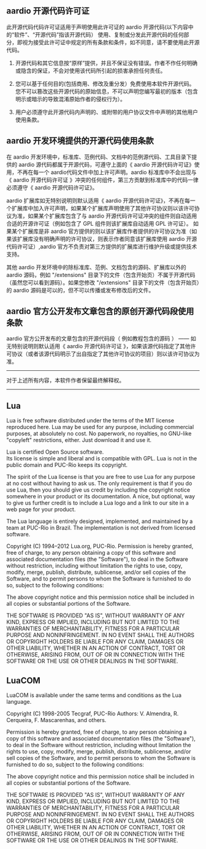 aardio 开源代码许可证 
---------------------------------------------------------  

此开源代码代码许可证适用于声明使用此许可证的 aardio 开源代码(以下内容中的“软件”、“开源代码”指该开源代码）
使用、复制或分发此开源代码的任何部分，即视为接受此许可证中规定的所有条款和条件，如不同意，请不要使用此开源代码。

1. 开源代码和其它信息按“原样”提供，并且不保证没有错误。作者不作任何明确或隐含的保证，不会对使用该代码所引起的损害承担任何责任。

2. 您可以基于任何目的(包括商用、修改及重分发）免费使用本软件开源代码。您不可以篡改这些开源代码的原始信息，不可以声明您编写最初的版本（包含明示或暗示的导致混淆原始作者的侵权行为）。

3. 用户必须遵守此开源代码内声明的、或附带的用户协议文件中声明的其他用户使用条款。


aardio 开发环境提供的开源代码使用条款
---------------------------------------------------------  
 
在 aardio 开发环境中，标准库、范例代码、文档中的范例源代码、工具目录下提供的 aardio 源代码都属于开源代码，可遵守上面的《 aardio 开源代码许可证》使用，不再在每一个 aardio代码文件中加上许可声明。aardio 标准库中不会出现与《 aardio 开源代码许可证 》冲突的任何组件，第三方贡献到标准库中的代码一律必须遵守《 aardio 开源代码许可证》。

aardio 扩展库如无特别说明则默认适用《 aardio 开源代码许可证》，不再在每一个扩展库中加入许可声明，如果某个扩展库声明使用了其他许可协议则以该许可协议为准，如果某个扩展库包含了与 aardio 开源代码许可证冲突的组件则自动适用合适的开源许可证（例如包含了 GPL 组件则该扩展库自动适用 GPL 许可证）。 如果某个扩展库是非 aardio 官方提供的则以该扩展库作者提供的许可协议为准（如果该扩展库没有明确声明的许可协议，则表示作者同意该扩展库使用 aardio 开源代码许可证）,aardio 官方不负责对第三方提供的扩展库进行维护升级或提供技术支持。

其他 aardio 开发环境中的除标准库、范例、文档包含的源码、扩展库以外的 aardio 源码，例如 "/extensions" 目录下的文件（包含开始页）不属于开源代码（虽然您可以看到源码）。如果您修改 "/extensions" 目录下的文件（包含开始页）的 aardio 源码是可以的，但不可以传播或发布修改后的文件。 


aardio 官方公开发布文章包含的原创开源代码段使用条款
---------------------------------------------------------

aardio 官方公开发布的文章包含的开源代码段（ 例如教程包含的源码 ） —— 如无特别说明则默认适用《 aardio 开源代码许可证 》，如果该源代码指定了其他许可协议（或者该源代码明示了出自指定了其他许可协议的项目）则以该许可协议为准。


---------------------------------------------------------
 
对于上述所有内容，本软件作者保留最终解释权。

---------------------------------------------------------

Lua
---------------------------------------------------------  

Lua is free software distributed under the terms of the MIT license reproduced here. 
Lua may be used for any purpose, including commercial purposes, at absolutely no cost. No paperwork, no royalties, 
no GNU-like "copyleft" restrictions, either. Just download it and use it.

Lua is certified Open Source software.  
Its license is simple and liberal and is compatible with GPL. Lua is not in the public domain and PUC-Rio keeps its copyright.

The spirit of the Lua license is that you are free to use Lua for any purpose at no cost without having to ask us. 
The only requirement is that if you do use Lua, then you should give us credit by including the copyright notice somewhere in your product or its documentation. 
A nice, but optional, way to give us further credit is to include a Lua logo and a link to our site in a web page for your product.

The Lua language is entirely designed, implemented,
 and maintained by a team at PUC-Rio in Brazil. The implementation is not derived from licensed software.

Copyright (C)  1994–2012 Lua.org, PUC-Rio.
Permission is hereby granted, free of charge, to any person obtaining a copy of this software and associated documentation files (the "Software"), to deal in the Software without restriction, including without limitation the rights to use, copy, modify, merge, publish, distribute, sublicense, and/or sell copies of the Software, and to permit persons to whom the Software is furnished to do so, subject to the following conditions:

The above copyright notice and this permission notice shall be included in all copies or substantial portions of the Software.

THE SOFTWARE IS PROVIDED "AS IS", WITHOUT WARRANTY OF ANY KIND, EXPRESS OR IMPLIED, 
INCLUDING BUT NOT LIMITED TO THE WARRANTIES OF MERCHANTABILITY, FITNESS FOR A PARTICULAR PURPOSE AND NONINFRINGEMENT. 
IN NO EVENT SHALL THE AUTHORS OR COPYRIGHT HOLDERS BE LIABLE FOR ANY CLAIM, DAMAGES OR OTHER LIABILITY, 
WHETHER IN AN ACTION OF CONTRACT, TORT OR OTHERWISE, ARISING FROM, OUT OF OR IN CONNECTION WITH THE SOFTWARE OR THE USE OR OTHER DEALINGS IN THE SOFTWARE.


LuaCOM
---------------------------------------------------------  

LuaCOM is available under the same terms and conditions as the Lua language.

Copyright (C) 1998-2005 Tecgraf, PUC-Rio
Authors: V. Almendra, R. Cerqueira, F. Mascarenhas, and others.

Permission is hereby granted, free of charge, to any person obtaining a copy
of this software and associated documentation files (the "Software"), to deal
in the Software without restriction, including without limitation the rights
to use, copy, modify, merge, publish, distribute, sublicense, and/or sell
copies of the Software, and to permit persons to whom the Software is
furnished to do so, subject to the following conditions:

The above copyright notice and this permission notice shall be included in
all copies or substantial portions of the Software.

THE SOFTWARE IS PROVIDED "AS IS", WITHOUT WARRANTY OF ANY KIND, EXPRESS OR
IMPLIED, INCLUDING BUT NOT LIMITED TO THE WARRANTIES OF MERCHANTABILITY,
FITNESS FOR A PARTICULAR PURPOSE AND NONINFRINGEMENT.  IN NO EVENT SHALL THE
AUTHORS OR COPYRIGHT HOLDERS BE LIABLE FOR ANY CLAIM, DAMAGES OR OTHER
LIABILITY, WHETHER IN AN ACTION OF CONTRACT, TORT OR OTHERWISE, ARISING FROM,
OUT OF OR IN CONNECTION WITH THE SOFTWARE OR THE USE OR OTHER DEALINGS IN
THE SOFTWARE.


